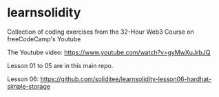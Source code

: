 # learnsolidity
Collection of coding exercises from the  32-Hour Web3 Course on freeCodeCamp's Youtube

The Youtube video: https://www.youtube.com/watch?v=gyMwXuJrbJQ


Lesson 01 to 05 are in this main repo.

Lesson 06: https://github.com/soliditee/learnsolidity-lesson06-hardhat-simple-storage

